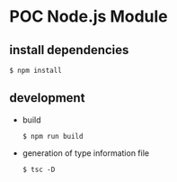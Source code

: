 # POC Node.js Module

## install dependencies

```
$ npm install
```

## development

- build
  ```
  $ npm run build
  ```

- generation of type information file
  ```
  $ tsc -D
  ```
